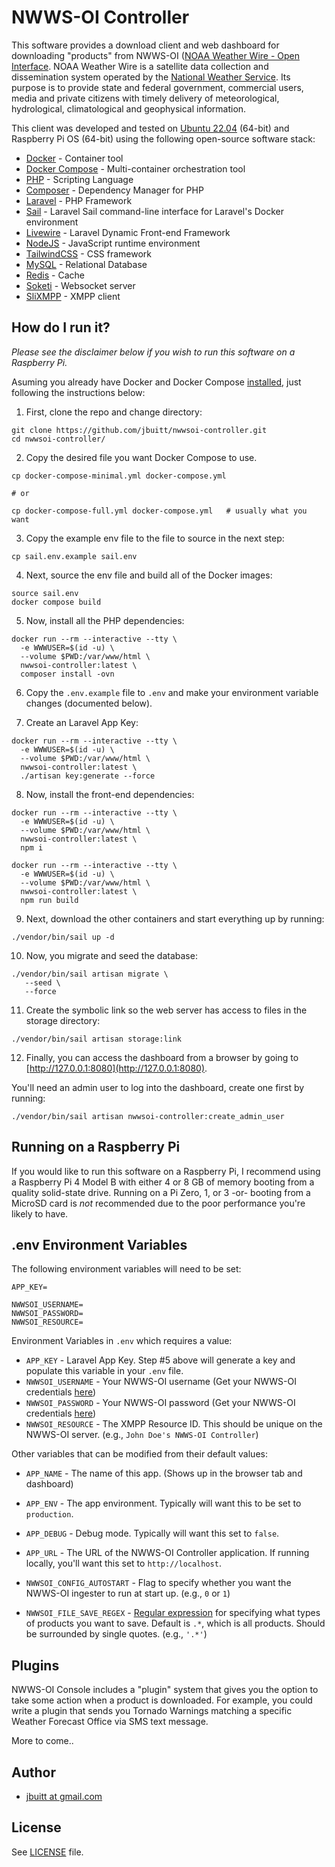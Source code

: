 
# NWWS-OI Controller

This software provides a download client and web dashboard for downloading "products" from NWWS-OI ([NOAA Weather Wire - Open Interface](https://www.nws.noaa.gov/nwws/). NOAA Weather Wire is a satellite data collection and dissemination system operated by the [National Weather Service](http://weather.gov). Its purpose is to provide state and federal government, commercial users, media and private citizens with timely delivery of meteorological, hydrological, climatological and geophysical information.

This client was developed and tested on [Ubuntu 22.04](http://ubuntu.com) (64-bit) and Raspberry Pi OS (64-bit) using the following open-source software stack:

* [Docker](https://www.docker.com/) - Container tool
* [Docker Compose](https://docs.docker.com/compose/) - Multi-container orchestration tool
* [PHP](https://www.php.net/) - Scripting Language
* [Composer](http://getcomposer.org/) - Dependency Manager for PHP
* [Laravel](https://laravel.com/) - PHP Framework
* [Sail](https://laravel.com/docs/10.x/sail) - Laravel Sail command-line interface for Laravel's Docker environment 
* [Livewire](https://laravel-livewire.com/) - Laravel Dynamic Front-end Framework
* [NodeJS](https://nodejs.org/en) - JavaScript runtime environment
* [TailwindCSS](https://tailwindcss.com/) - CSS framework
* [MySQL](https://www.mysql.com/) - Relational Database
* [Redis](https://redis.io/) - Cache
* [Soketi](https://docs.soketi.app/) - Websocket server
* [SliXMPP](https://github.com/poezio/slixmpp) - XMPP client 

## How do I run it?

*Please see the disclaimer below if you wish to run this software on a Raspberry Pi.*

Asuming you already have Docker and Docker Compose [installed](https://github.com/jbuitt/nwwsoi-controller/blob/main/scripts/install_docker.sh), just following the instructions below:

1. First, clone the repo and change directory:

```
git clone https://github.com/jbuitt/nwwsoi-controller.git
cd nwwsoi-controller/
```

2. Copy the desired file you want Docker Compose to use.

```
cp docker-compose-minimal.yml docker-compose.yml

# or

cp docker-compose-full.yml docker-compose.yml   # usually what you want
```

3. Copy the example env file to the file to source in the next step:

```
cp sail.env.example sail.env
```

4. Next, source the env file and build all of the Docker images:

```
source sail.env
docker compose build
```

5. Now, install all the PHP dependencies:

```
docker run --rm --interactive --tty \
  -e WWWUSER=$(id -u) \
  --volume $PWD:/var/www/html \
  nwwsoi-controller:latest \
  composer install -ovn 
```

6. Copy the `.env.example` file to `.env` and make your environment variable changes (documented below).
   
7. Create an Laravel App Key:

```
docker run --rm --interactive --tty \
  -e WWWUSER=$(id -u) \
  --volume $PWD:/var/www/html \
  nwwsoi-controller:latest \
  ./artisan key:generate --force
```

8. Now, install the front-end dependencies:

```
docker run --rm --interactive --tty \
  -e WWWUSER=$(id -u) \
  --volume $PWD:/var/www/html \
  nwwsoi-controller:latest \
  npm i 

docker run --rm --interactive --tty \
  -e WWWUSER=$(id -u) \
  --volume $PWD:/var/www/html \
  nwwsoi-controller:latest \
  npm run build 
```

9. Next, download the other containers and start everything up by running:

```
./vendor/bin/sail up -d
```

10. Now, you migrate and seed the database:

```
./vendor/bin/sail artisan migrate \
   --seed \
   --force
```

11. Create the symbolic link so the web server has access to files in the storage directory:

```
./vendor/bin/sail artisan storage:link
```

12. Finally, you can access the dashboard from a browser by going to [http://127.0.0.1:8080](http://127.0.0.1:8080).

You'll need an admin user to log into the dashboard, create one first by running:

```
./vendor/bin/sail artisan nwwsoi-controller:create_admin_user
```

## Running on a Raspberry Pi

If you would like to run this software on a Raspberry Pi, I recommend using a Raspberry Pi 4 Model B with either 4 or 8 GB of
memory booting from a quality solid-state drive. Running on a Pi Zero, 1, or 3 -or- booting from a MicroSD card is *not*
recommended due to the poor performance you're likely to have.

## .env Environment Variables

The following environment variables will need to be set:

```
APP_KEY=

NWWSOI_USERNAME=
NWWSOI_PASSWORD=
NWWSOI_RESOURCE=
```

Environment Variables in `.env` which requires a value:

* `APP_KEY` - Laravel App Key. Step #5 above will generate a key and populate this variable in your `.env` file.
* `NWWSOI_USERNAME` - Your NWWS-OI username (Get your NWWS-OI credentials [here](https://www.weather.gov/nwws/nwws_oi_request))
* `NWWSOI_PASSWORD` - Your NWWS-OI password (Get your NWWS-OI credentials [here](https://www.weather.gov/nwws/nwws_oi_request))
* `NWWSOI_RESOURCE` - The XMPP Resource ID. This should be unique on the NWWS-OI server. (e.g., `John Doe's NWWS-OI Controller`)

Other variables that can be modified from their default values:

* `APP_NAME` - The name of this app. (Shows up in the browser tab and dashboard)
* `APP_ENV` - The app environment. Typically will want this to be set to `production`.
* `APP_DEBUG` - Debug mode. Typically will want this set to `false`.
* `APP_URL` - The URL of the NWWS-OI Controller application. If running locally, you'll want this set to `http://localhost`.

* `NWWSOI_CONFIG_AUTOSTART` - Flag to specify whether you want the NWWS-OI ingester to run at start up. (e.g., `0` or `1`)
* `NWWSOI_FILE_SAVE_REGEX` - [Regular expression](https://en.wikipedia.org/wiki/Regular_expression) for specifying what types of products you want to save. Default is `.*`, which is all products. Should be surrounded by single quotes. (e.g., `'.*'`)

## Plugins

NWWS-OI Console includes a "plugin" system that gives you the option to take some action when a product is downloaded. For example, you could write a plugin that sends you Tornado Warnings matching a specific Weather Forecast Office via SMS text message.

More to come..

## Author

+	[jbuitt at gmail.com](mailto:jbuitt@gmail.com)

## License

See [LICENSE](https://github.com/jbuitt/emwin-console/blob/main/LICENSE) file.
